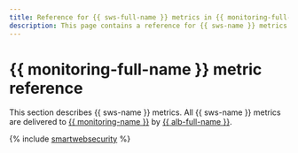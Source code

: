 ```yaml
---
title: Reference for {{ sws-full-name }} metrics in {{ monitoring-full-name }}
description: This page contains a reference for {{ sws-name }} metrics delivered to {{ monitoring-full-name }}.
---
```


# {{ monitoring-full-name }} metric reference

This section describes {{ sws-name }} metrics. All {{ sws-name }} metrics are delivered to [{{ monitoring-name }}](../monitoring/) by [{{ alb-full-name }}](../application-load-balancer/).

{% include [smartwebsecurity](../_includes/monitoring/metrics-ref/smartwebsecurity.md) %}